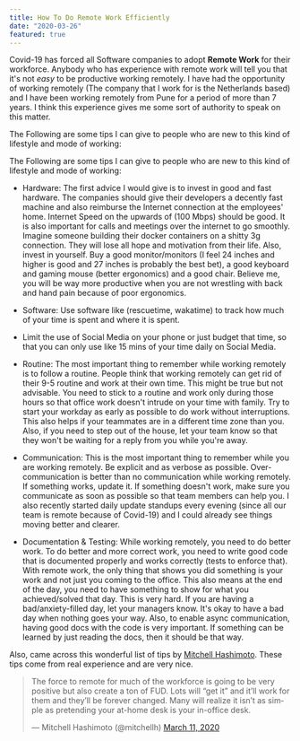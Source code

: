 ```yaml
---
title: How To Do Remote Work Efficiently
date: "2020-03-26"
featured: true
---
```


Covid-19 has forced all Software companies to adopt **Remote Work** for their workforce.
Anybody who has experience with remote work will tell you that it's not _easy_ to be productive working remotely. I have had the opportunity of working remotely (The company that I work for is the Netherlands based) and I have been working remotely from Pune for a period of more than 7 years. I think this experience gives me some sort of authority to speak on this matter.

The Following are some tips I can give to people who are new to this kind of lifestyle and mode of working:

The Following are some tips I can give to people who are new to this kind of lifestyle and mode of working:

- Hardware: The first advice I would give is to invest in good and fast hardware. The companies should give their developers a decently fast machine and also reimburse the Internet connection at the employees' home. Internet Speed on the upwards of (100 Mbps) should be good. It is also important for calls and meetings over the internet to go smoothly. Imagine someone building their docker containers on a shitty 3g connection. They will lose all hope and motivation from their life. Also, invest in yourself. Buy a good monitor/monitors (I feel 24 inches and higher is good and 27 inches is probably the best bet), a good keyboard and gaming mouse (better ergonomics) and a good chair. Believe me, you will be way more productive when you are not wrestling with back and hand pain because of poor ergonomics.

- Software: Use software like (rescuetime, wakatime) to track how much of your time is spent and where it is spent.

- Limit the use of Social Media on your phone or just budget that time, so that you can only use like 15 mins of your time daily on Social Media.

- Routine: The most important thing to remember while working remotely is to follow a routine. People think that working remotely can get rid of their 9-5 routine and work at their own time. This might be true but not advisable. You need to stick to a routine and work only during those hours so that office work doesn't intrude on your time with family. Try to start your workday as early as possible to do work without interruptions. This also helps if your teammates are in a different time zone than you. Also, if you need to step out of the house, let your team know so that they won't be waiting for a reply from you while you're away.

- Communication: This is the most important thing to remember while you are working remotely. Be explicit and as verbose as possible. Over-communication is better than no communication while working remotely. If something works, update it. If something doesn't work, make sure you communicate as soon as possible so that team members can help you.
I also recently started daily update standups every evening (since all our team is remote because of Covid-19) and I could already see things moving better and clearer.

- Documentation & Testing: While working remotely, you need to do better work. To do better and more correct work, you need to write good code that is documented properly and works correctly (tests to enforce that). With remote work, the only thing that shows you did something is your work and not just you coming to the office. This also means at the end of the day, you need to have something to show for what you achieved/solved that day. This is very hard. If you are having a bad/anxiety-filled day, let your managers know. It's okay to have a bad day when nothing goes your way. Also, to enable async communication, having good docs with the code is very important. If something can be learned by just reading the docs, then it should be that way.




Also, came across this wonderful list of tips by [Mitchell Hashimoto](https://twitter.com/mitchellh). These tips come from real experience and are very nice.


<blockquote class="twitter-tweet"><p lang="en" dir="ltr">The force to remote for much of the workforce is going to be very positive but also create a ton of FUD. Lots will “get it” and it’ll work for them and they’ll be forever changed. Many will realize it isn’t as simple as pretending your at-home desk is your in-office desk.</p>&mdash; Mitchell Hashimoto (@mitchellh) <a href="https://twitter.com/mitchellh/status/1237532491285577728?ref_src=twsrc%5Etfw">March 11, 2020</a></blockquote>

